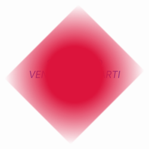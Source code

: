 <html lang="it">
<head>
  <meta charset="UTF-8">
  <meta name="viewport" content="width=device-width, initial-scale=1.0">
  <title>MyLady</title>
  <style>
    @import url('https://fonts.googleapis.com/css2?family=Playfair+Display:ital,wght@1,700&display=swap');

    body {
      margin: 0;
      padding: 0;
      background: linear-gradient(135deg, #8b0000, #ff4e50, #ff9999);
      display: flex;
      align-items: center;
      justify-content: center;
      height: 100vh;
      font-family: 'Playfair Display', serif;
      overflow: hidden;
      position: relative;
    }

    .container {
      position: relative;
      width: 100%;
      height: 100%;
      text-align: center;
    }

    .heart {
      width: 280px;
      height: 250px;
      position: absolute;
      top: 50%;
      left: 50%;
      transform: translate(-50%, -50%) rotate(-45deg);
      background: radial-gradient(circle at center, crimson 40%, transparent 100%);
      cursor: pointer;
      transition: opacity 2s ease, transform 2s ease;
      z-index: 2;
      filter: blur(1px);
    }

    .heart::before,
    .heart::after {
      content: "";
      position: absolute;
      width: 280px;
      height: 250px;
      background: radial-gradient(circle at center, crimson 40%, transparent 100%);
      border-radius: 50%;
      filter: blur(1px);
    }

    .heart::before {
      top: -140px;
      left: 0;
    }

    .heart::after {
      left: 140px;
      top: 0;
    }

    .message {
      position: absolute;
      top: 50%;
      left: 50%;
      transform: translate(-50%, -50%);
      font-size: 1.8em;
      color: #0033cc;
      opacity: 0;
      z-index: 1;
      transition: opacity 2s ease;
      animation: fadeInText 3s ease-in-out infinite alternate;
      font-style: italic;
    }

    .show-message {
      opacity: 1;
    }

    .hide-heart {
      opacity: 0;
      transform: scale(0.5);
    }

    @keyframes fadeInText {
      0% { transform: translate(-50%, -50%) scale(1); opacity: 0.8; }
      100% { transform: translate(-50%, -50%) scale(1.05); opacity: 1; }
    }
  </style>
</head>
<body>
  <div class="container">
    <div class="heart" onclick="revealMessage()"></div>
    <div class="message" id="romanticMessage">SE RINASCO<br>VENGO A CERCARTI PRIMA</div>
  </div>

  <script>
    function revealMessage() {
      document.querySelector('.heart').classList.add('hide-heart');
      setTimeout(() => {
        document.getElementById('romanticMessage').classList.add('show-message');
      }, 2000); // Aspetta che il cuore svanisca
    }
  </script>
</body>
</html>


